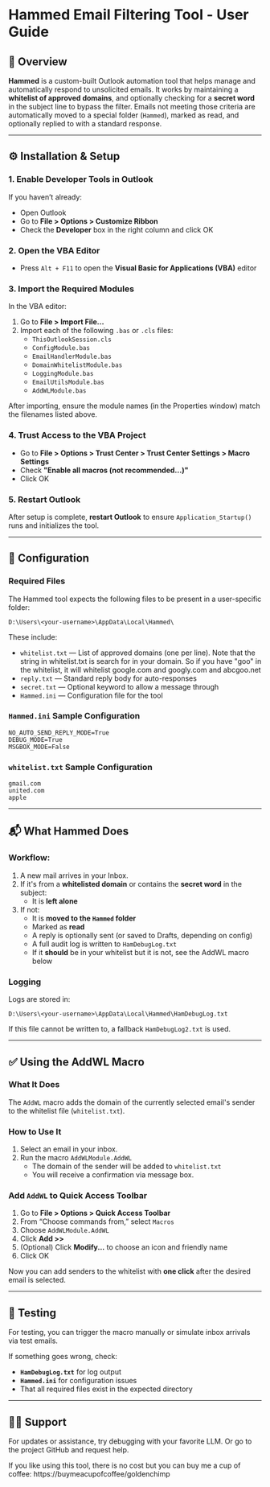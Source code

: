 

# Hammed Email Filtering Tool - User Guide
 
## 📘 Overview
 
**Hammed** is a custom-built Outlook automation tool that helps manage and automatically respond to unsolicited emails. It works by maintaining a **whitelist of approved domains**, and optionally checking for a **secret word** in the subject line to bypass the filter. Emails not meeting those criteria are automatically moved to a special folder (`Hammed`), marked as read, and optionally replied to with a standard response.
 
---
 
## ⚙️ Installation & Setup
 
### 1. Enable Developer Tools in Outlook
 
If you haven’t already:
 
- Open Outlook
- Go to **File > Options > Customize Ribbon**
- Check the **Developer** box in the right column and click OK
 
### 2. Open the VBA Editor
 
- Press `Alt + F11` to open the **Visual Basic for Applications (VBA)** editor
 
### 3. Import the Required Modules
 
In the VBA editor:
 
1. Go to **File > Import File...**
2. Import each of the following `.bas` or `.cls` files:
   - `ThisOutlookSession.cls`
   - `ConfigModule.bas`
   - `EmailHandlerModule.bas`
   - `DomainWhitelistModule.bas`
   - `LoggingModule.bas`
   - `EmailUtilsModule.bas`
   - `AddWLModule.bas`
 
After importing, ensure the module names (in the Properties window) match the filenames listed above.
 
### 4. Trust Access to the VBA Project
 
- Go to **File > Options > Trust Center > Trust Center Settings > Macro Settings**
- Check **"Enable all macros (not recommended...)"**
- Click OK
 
### 5. Restart Outlook
 
After setup is complete, **restart Outlook** to ensure `Application_Startup()` runs and initializes the tool.
 
---
 
## 🔧 Configuration
 
### Required Files
 
The Hammed tool expects the following files to be present in a user-specific folder:
 
```
D:\Users\<your-username>\AppData\Local\Hammed\
```
 
These include:
 
- `whitelist.txt` — List of approved domains (one per line). Note that the string in whitelist.txt is search for in your domain.  So if you have "goo" in the whitelist, it will whitelist google.com and googly.com and abcgoo.net
- `reply.txt` — Standard reply body for auto-responses
- `secret.txt` — Optional keyword to allow a message through
- `Hammed.ini` — Configuration file for the tool
 
### `Hammed.ini` Sample Configuration
 
```
NO_AUTO_SEND_REPLY_MODE=True
DEBUG_MODE=True
MSGBOX_MODE=False
```

 ### `whitelist.txt` Sample Configuration
 
```
gmail.com
united.com
apple
```
 
---
 
## 📬 What Hammed Does
 
### Workflow:
 
1. A new mail arrives in your Inbox.
2. If it's from a **whitelisted domain** or contains the **secret word** in the subject:
   - It is **left alone**
3. If not:
   - It is **moved to the `Hammed` folder**
   - Marked as **read**
   - A reply is optionally sent (or saved to Drafts, depending on config)
   - A full audit log is written to `HamDebugLog.txt`
   - If it **should** be in your whitelist but it is not, see the AddWL macro below
 
### Logging
 
Logs are stored in:
```
D:\Users\<your-username>\AppData\Local\Hammed\HamDebugLog.txt
```
 
If this file cannot be written to, a fallback `HamDebugLog2.txt` is used.
 
---
 
## ✅ Using the AddWL Macro
 
### What It Does
 
The `AddWL` macro adds the domain of the currently selected email's sender to the whitelist file (`whitelist.txt`).
 
### How to Use It
 
1. Select an email in your inbox.
2. Run the macro `AddWLModule.AddWL`
   - The domain of the sender will be added to `whitelist.txt`
   - You will receive a confirmation via message box.
 
### Add `AddWL` to Quick Access Toolbar
 
1. Go to **File > Options > Quick Access Toolbar**
2. From “Choose commands from,” select `Macros`
3. Choose `AddWLModule.AddWL`
4. Click **Add >>**
5. (Optional) Click **Modify...** to choose an icon and friendly name
6. Click OK
 
Now you can add senders to the whitelist with **one click** after the desired email is selected.
 
---
 
## 🧪 Testing
 
For testing, you can trigger the macro manually or simulate inbox arrivals via test emails.
 
If something goes wrong, check:
 
- **`HamDebugLog.txt`** for log output
- **`Hammed.ini`** for configuration issues
- That all required files exist in the expected directory
 
---
 
## 🙋‍♂️ Support
 
For updates or assistance, try debugging with your favorite LLM.  Or go to the project GitHub and request help.

If you like using this tool, there is no cost but you can buy me a cup of coffee: https://buymeacupofcoffee/goldenchimp

